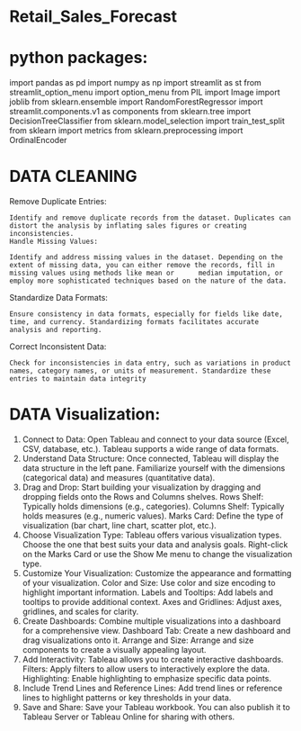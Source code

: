 # Retail_Sales_Forecast
# python packages:
  import pandas as pd 
  import numpy as np
  import streamlit as st
  from streamlit_option_menu import option_menu
  from PIL import Image
  import joblib
  from sklearn.ensemble import RandomForestRegressor
  import streamlit.components.v1 as components
  from sklearn.tree import DecisionTreeClassifier
  from sklearn.model_selection import train_test_split
  from sklearn import metrics
  from sklearn.preprocessing import OrdinalEncoder
# DATA CLEANING

Remove Duplicate Entries:

    Identify and remove duplicate records from the dataset. Duplicates can distort the analysis by inflating sales figures or creating inconsistencies.
    Handle Missing Values:

    Identify and address missing values in the dataset. Depending on the extent of missing data, you can either remove the records, fill in missing values using methods like mean or      median imputation, or employ more sophisticated techniques based on the nature of the data.
Standardize Data Formats:

    Ensure consistency in data formats, especially for fields like date, time, and currency. Standardizing formats facilitates accurate analysis and reporting.
Correct Inconsistent Data:

    Check for inconsistencies in data entry, such as variations in product names, category names, or units of measurement. Standardize these entries to maintain data integrity

# DATA Visualization:
1. Connect to Data:
Open Tableau and connect to your data source (Excel, CSV, database, etc.). Tableau supports a wide range of data formats.
2. Understand Data Structure:
Once connected, Tableau will display the data structure in the left pane. Familiarize yourself with the dimensions (categorical data) and measures (quantitative data).
3. Drag and Drop:
Start building your visualization by dragging and dropping fields onto the Rows and Columns shelves.
Rows Shelf: Typically holds dimensions (e.g., categories).
Columns Shelf: Typically holds measures (e.g., numeric values).
Marks Card: Define the type of visualization (bar chart, line chart, scatter plot, etc.).
4. Choose Visualization Type:
Tableau offers various visualization types. Choose the one that best suits your data and analysis goals. Right-click on the Marks Card or use the Show Me menu to change the visualization type.
5. Customize Your Visualization:
Customize the appearance and formatting of your visualization.
Color and Size: Use color and size encoding to highlight important information.
Labels and Tooltips: Add labels and tooltips to provide additional context.
Axes and Gridlines: Adjust axes, gridlines, and scales for clarity.
6. Create Dashboards:
Combine multiple visualizations into a dashboard for a comprehensive view.
Dashboard Tab: Create a new dashboard and drag visualizations onto it.
Arrange and Size: Arrange and size components to create a visually appealing layout.
7. Add Interactivity:
Tableau allows you to create interactive dashboards.
Filters: Apply filters to allow users to interactively explore the data.
Highlighting: Enable highlighting to emphasize specific data points.
8. Include Trend Lines and Reference Lines:
Add trend lines or reference lines to highlight patterns or key thresholds in your data.
9. Save and Share:
Save your Tableau workbook. You can also publish it to Tableau Server or Tableau Online for sharing with others.
